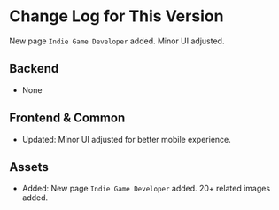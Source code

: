# Change Log for This Version
New page `Indie Game Developer` added. Minor UI adjusted.

## Backend

- None

## Frontend & Common
- Updated: Minor UI adjusted for better mobile experience.

## Assets
- Added: New page `Indie Game Developer` added. 20+ related images added.